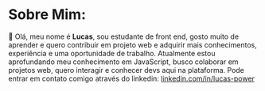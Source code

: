 # Sobre Mim:
👋 Olá, meu nome é **Lucas**, sou estudante de front end, gosto muito de aprender e quero contribuir em projeto web e adquirir mais conhecimentos, experiência e uma oportunidade de trabalho.
Atualmente estou aprofundando meu conhecimento em JavaScript, busco colaborar em projetos web, quero interagir e conhecer devs aqui na plataforma.
Pode entrar em contato comigo através do linkedin: [linkedin.com/in/lucas-power](linkedin.com/in/lucas-power)
